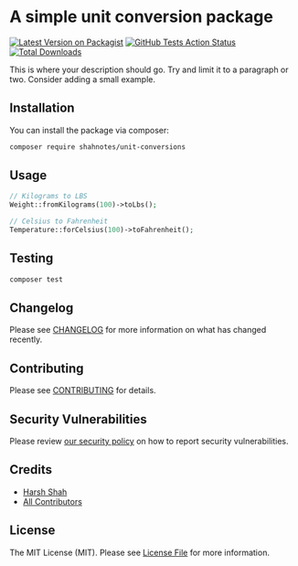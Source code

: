 # A simple unit conversion package

[![Latest Version on Packagist](https://img.shields.io/packagist/v/shahnotes/unit-conversions.svg?style=flat-square)](https://packagist.org/packages/shahnotes/unit-conversions)
[![GitHub Tests Action Status](https://img.shields.io/github/workflow/status/shahnotes/unit-conversions/Tests?label=tests)](https://github.com/shahnotes/unit-conversions/actions?query=workflow%3ATests+branch%3Amaster)
[![Total Downloads](https://img.shields.io/packagist/dt/shahnotes/unit-conversions.svg?style=flat-square)](https://packagist.org/packages/shahnotes/unit-conversions)


This is where your description should go. Try and limit it to a paragraph or two. Consider adding a small example.

## Installation

You can install the package via composer:

```bash
composer require shahnotes/unit-conversions
```

## Usage

```php
// Kilograms to LBS
Weight::fromKilograms(100)->toLbs();

// Celsius to Fahrenheit
Temperature::forCelsius(100)->toFahrenheit();
```

## Testing

```bash
composer test
```

## Changelog

Please see [CHANGELOG](CHANGELOG.md) for more information on what has changed recently.

## Contributing

Please see [CONTRIBUTING](.github/CONTRIBUTING.md) for details.

## Security Vulnerabilities

Please review [our security policy](../../security/policy) on how to report security vulnerabilities.

## Credits

- [Harsh Shah](https://github.com/shahnotes)
- [All Contributors](../../contributors)

## License

The MIT License (MIT). Please see [License File](LICENSE.md) for more information.
